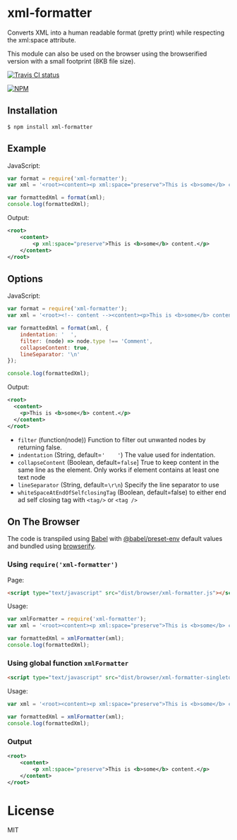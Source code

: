 
# xml-formatter

  Converts XML into a human readable format (pretty print) while respecting the xml:space attribute.
  
  This module can also be used on the browser using the browserified version with a small footprint (8KB file size).
  
  [![Travis CI status](https://api.travis-ci.org/chrisbottin/xml-formatter.svg?branch=master)](https://travis-ci.org/chrisbottin/xml-formatter)

  [![NPM](https://nodei.co/npm/xml-formatter.png?downloads=true)](https://nodei.co/npm/xml-formatter/)

## Installation

```
$ npm install xml-formatter
```

## Example

 JavaScript:

```js
var format = require('xml-formatter');
var xml = '<root><content><p xml:space="preserve">This is <b>some</b> content.</content></p>';

var formattedXml = format(xml);
console.log(formattedXml);
```

Output:

```xml
<root>
    <content>
        <p xml:space="preserve">This is <b>some</b> content.</p>
    </content>
</root>
```

## Options

 JavaScript:
 
```js
var format = require('xml-formatter');
var xml = '<root><!-- content --><content><p>This is <b>some</b> content.</content></p>';

var formattedXml = format(xml, {
    indentation: '  ', 
    filter: (node) => node.type !== 'Comment', 
    collapseContent: true, 
    lineSeparator: '\n'
});

console.log(formattedXml);
```

Output:

```xml
<root>
  <content>
    <p>This is <b>some</b> content.</p>
  </content>
</root>
```

- `filter` (function(node)) Function to filter out unwanted nodes by returning false.
- `indentation` (String, default=`'    '`) The value used for indentation.
- `collapseContent` (Boolean, default=`false`] True to keep content in the same line as the element. Only works if element contains at least one text node
- `lineSeparator` (String, default=`\r\n`) Specify the line separator to use
- `whiteSpaceAtEndOfSelfclosingTag` (Boolean, default=false) to either end ad self closing tag with `<tag/>` or `<tag />`


## On The Browser

The code is transpiled using [Babel](https://babeljs.io/) with [@babel/preset-env](https://babeljs.io/docs/en/babel-preset-env) default values and bundled using [browserify](https://browserify.org/).

### Using `require('xml-formatter')`
 Page:
 
```html
<script type="text/javascript" src="dist/browser/xml-formatter.js"></script>
```

 Usage:
 
```js
var xmlFormatter = require('xml-formatter');
var xml = '<root><content><p xml:space="preserve">This is <b>some</b> content.</content></p>';

var formattedXml = xmlFormatter(xml);
console.log(formattedXml);
```

### Using global function `xmlFormatter`

```html
<script type="text/javascript" src="dist/browser/xml-formatter-singleton.js"></script>
```

Usage:

```js
var xml = '<root><content><p xml:space="preserve">This is <b>some</b> content.</content></p>';

var formattedXml = xmlFormatter(xml);
console.log(formattedXml);
```

### Output

```xml
<root>
    <content>
        <p xml:space="preserve">This is <b>some</b> content.</p>
    </content>
</root>
```

# License

  MIT

